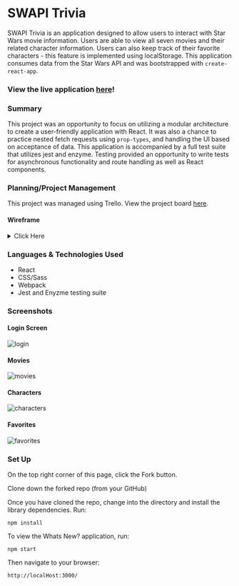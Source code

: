 # SWAPI Trivia

SWAPI Trivia is an application designed to allow users to interact with Star Wars movie information. Users are able to view all seven movies and their related character information. Users can also keep track of their favorite characters - this feature is implemented using localStorage. This application consumes data from the Star Wars API and was bootstrapped with `create-react-app`.

### View the live application [here](https://ec-myers.github.io/swapi-trivia/)!

### Summary
This project was an opportunity to focus on utilizing a modular architecture to create a user-friendly application with React. It was also a chance to practice nested fetch requests using `prop-types`, and  handling the UI based on acceptance of data. This application is accompanied by a full test suite that utilizes jest and enzyme. Testing provided an opportunity to write tests for asynchronous functionality and route handling as well as React components.

### Planning/Project Management
This project was managed using Trello. View the project board [here](https://trello.com/b/cZGCICec/swapi-trivia).

#### Wireframe
<details>
  <summary>Click Here</summary>
![swapiTrivia_wireframe_SS_EM](https://user-images.githubusercontent.com/47042400/66946860-10e30580-f00f-11e9-97e4-43a0333e397c.jpg)

</details>

### Languages & Technologies Used

- React
- CSS/Sass
- Webpack
- Jest and Enyzme testing suite

### Screenshots

#### Login Screen
![login](https://user-images.githubusercontent.com/47042400/66871377-bf7c3d00-ef60-11e9-8f16-606963e4df26.png)
#### Movies 
![movies](https://user-images.githubusercontent.com/47042400/66871464-f3576280-ef60-11e9-9778-22e24d230613.png)
#### Characters
![characters](https://user-images.githubusercontent.com/47042400/66871550-1d108980-ef61-11e9-91ad-14c50e9fbb5d.png)
#### Favorites
![favorites](https://user-images.githubusercontent.com/47042400/66871557-1eda4d00-ef61-11e9-808b-c53d7a8ea587.png)

### Set Up

On the top right corner of this page, click the Fork button.

Clone down the forked repo (from your GitHub)

Once you have cloned the repo, change into the directory and install the library dependencies. Run:

```
npm install
```

To view the Whats New? application, run:

```
npm start
```

Then navigate to your browser:

```
http://localHost:3000/
```
